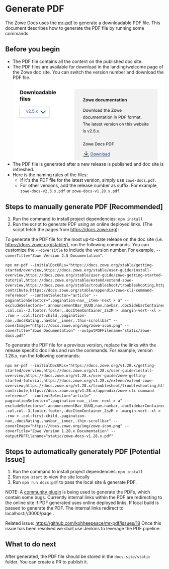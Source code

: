 # Generate PDF

The Zowe Docs uses the [mr-pdf](https://github.com/kohheepeace/mr-pdf) to generate a downloadable PDF file. This document describes how to generate the PDF file by running some commands.

## Before you begin

- The PDF file contains all the content on the published doc site. 
- The PDF files are available for download in the landing/welcome page of the Zowe doc site. You can switch the version number and download the PDF file. 
  ![PDF download section](images/zowe-docs-download.png)
- The PDF file is generated after a new release is published and doc site is refreshed. 
- Here is the naming rules of the files: 
   - If it's the PDF file for the latest version, simply use `zowe-docs.pdf`. 
   - For other versions, add the release number as suffix. For example, `zowe-docs-v2.3.x.pdf` or `zowe-docs-v1.28.x.pdf`. 

## Steps to manually generate PDF [Recommended]

1. Run the command to install project dependencies: `npm install`
2. Run the script to generate PDF using an online deployed links. (The script fetch the pages from https://docs.zowe.org):

To generate the PDF file for the most up-to-date release on the doc site (i.e. https://docs.zowe.org/stable/), run the following commands. You can customize the `--coverTitle` to include the version number. For example, `--coverTitle="Zowe Version 2.5 Documentation"`. 

```
npx mr-pdf --initialDocURLs="https://docs.zowe.org/stable/getting-started/overview,https://docs.zowe.org/stable/user-guide/install-overview,https://docs.zowe.org/stable/user-guide/zowe-getting-started-tutorial,https://docs.zowe.org/stable/extend/extend-zowe-overview,https://docs.zowe.org/stable/troubleshoot/troubleshooting,https://docs.zowe.org/stable/contribute/roadmap-contribute,https://docs.zowe.org/stable/appendix/zowe-cli-command-reference" --contentSelector="article" --paginationSelector=".pagination-nav__item--next > a" --excludeSelectors=".announcementBar_UUUQ,nav.navbar,.docSidebarContainer_3pwe,.docMainContainer_2pgU .col.col--3,footer.footer,.docItemContainer_2szM > .margin-vert--xl > .row > .col:first-child,.pagination-nav,.docsRating,.navbar__inner,.thin-scrollbar" --coverImage="https://docs.zowe.org/img/zowe-icon.png" --coverTitle="Zowe Documentation" --outputPDFFilename="static/zowe-docs.pdf"
```

To generate the PDF file for a previous version, replace the links with the release specific doc links and run the commands. For example, version 1.28.x, run the following commands: 

```
npx mr-pdf --initialDocURLs="https://docs.zowe.org/v1.28.x/getting-started/overview,https://docs.zowe.org/v1.28.x/user-guide/install-overview,https://docs.zowe.org/v1.28.x/user-guide/zowe-getting-started-tutorial,https://docs.zowe.org/v1.28.x/extend/extend-zowe-overview,https://docs.zowe.org/v1.28.x/troubleshoot/troubleshooting,https://docs.zowe.org/v1.28.x/contribute/roadmap-contribute,https://docs.zowe.org/v1.28.x/appendix/zowe-cli-command-reference" --contentSelector="article" --paginationSelector=".pagination-nav__item--next > a" --excludeSelectors=".announcementBar_UUUQ,nav.navbar,.docSidebarContainer_3pwe,.docMainContainer_2pgU .col.col--3,footer.footer,.docItemContainer_2szM > .margin-vert--xl > .row > .col:first-child,.pagination-nav,.docsRating,.navbar__inner,.thin-scrollbar" --coverImage="https://docs.zowe.org/img/zowe-icon.png" --coverTitle="Zowe Version 1.28.x Documentation" --outputPDFFilename="static/zowe-docs-v1.28.x.pdf"
```

## Steps to automatically generately PDF [Potential Issue]

1. Run the command to install project dependencies: `npm install`
2. Run `npm start` to view the site locally
3. Run `npm run docs:pdf` to pass the local site & generate PDF. 

NOTE: A [community plugin](https://github.com/kohheepeace/mr-pdf) is being used to generate the PDFs, which contain some bugs.
Currently internal links within the PDF are redirecting to the online site if PDF generated uses online deployed links.
If local build is passed to generate the PDF. The internal links redirect to localhost://3000/page .

Related issue: https://github.com/kohheepeace/mr-pdf/issues/18
Once this issue has been resolved we shall use Jenkins to leverage the PDF pipeline.

## What to do next

After generated, the PDF file should be stored in the `docs-site/static` folder. You can create a PR to publish it. 
